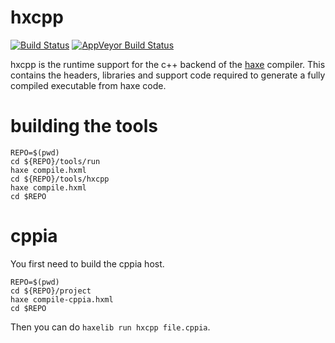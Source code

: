 # hxcpp

[![Build Status](https://travis-ci.org/TiVo/hxcpp.svg?branch=set-obj-output-dir)](https://travis-ci.org/TiVo/hxcpp)
[![AppVeyor Build Status](https://ci.appveyor.com/api/projects/status/github/HaxeFoundation/hxcpp?branch=master&svg=true)](https://ci.appveyor.com/project/HaxeFoundation/hxcpp)

hxcpp is the runtime support for the c++ backend of the [haxe](http://haxe.org/) compiler. This contains the headers, libraries and support code required to generate a fully compiled executable from haxe code.


# building the tools

```
REPO=$(pwd)
cd ${REPO}/tools/run
haxe compile.hxml
cd ${REPO}/tools/hxcpp
haxe compile.hxml
cd $REPO
```

# cppia

You first need to build the cppia host.

```
REPO=$(pwd)
cd ${REPO}/project
haxe compile-cppia.hxml
cd $REPO
```

Then you can do `haxelib run hxcpp file.cppia`.
